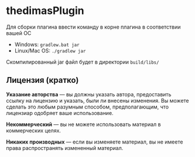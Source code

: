 # thedimasPlugin

Для сборки плагина ввести команду в корне плагина в соответствии вашей ОС
* Windows:
`gradlew.bat jar`
* Linux/Mac OS:
`./gradlew jar`

Скомпилированный jar файл будет в директории `build/libs/`

## Лицензия (кратко)
**Указание авторства** — вы должны указать автора, предоставить ссылку на лицензию и указать, были ли внесены изменения. Вы можете сделать это любым разумным способом, предполагающим, что лицензиар одобряет ваше использование.

**Некоммерческий** — вы не можете использовать материал в коммерческих целях.

**Никаких производных** — если вы изменяете материал, вы не имеете права распространять измененный материал.